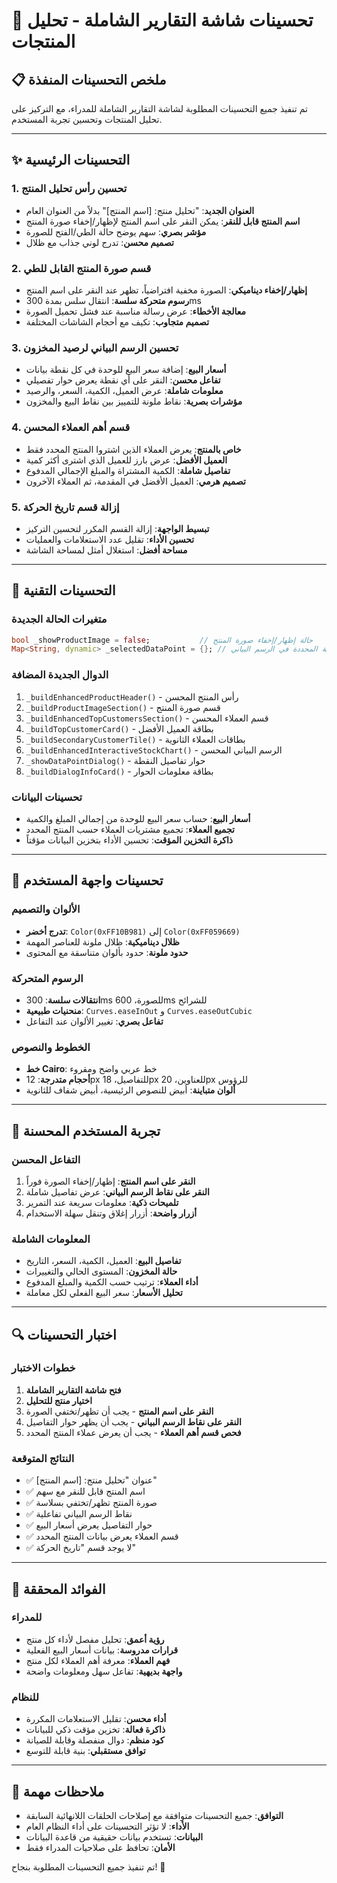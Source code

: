 # 🚀 تحسينات شاشة التقارير الشاملة - تحليل المنتجات

## **📋 ملخص التحسينات المنفذة**

تم تنفيذ جميع التحسينات المطلوبة لشاشة التقارير الشاملة للمدراء، مع التركيز على تحليل المنتجات وتحسين تجربة المستخدم.

---

## **✨ التحسينات الرئيسية**

### **1. تحسين رأس تحليل المنتج**
- **العنوان الجديد**: "تحليل منتج: [اسم المنتج]" بدلاً من العنوان العام
- **اسم المنتج قابل للنقر**: يمكن النقر على اسم المنتج لإظهار/إخفاء صورة المنتج
- **مؤشر بصري**: سهم يوضح حالة الطي/الفتح للصورة
- **تصميم محسن**: تدرج لوني جذاب مع ظلال

### **2. قسم صورة المنتج القابل للطي**
- **إظهار/إخفاء ديناميكي**: الصورة مخفية افتراضياً، تظهر عند النقر على اسم المنتج
- **رسوم متحركة سلسة**: انتقال سلس بمدة 300ms
- **معالجة الأخطاء**: عرض رسالة مناسبة عند فشل تحميل الصورة
- **تصميم متجاوب**: تكيف مع أحجام الشاشات المختلفة

### **3. تحسين الرسم البياني لرصيد المخزون**
- **أسعار البيع**: إضافة سعر البيع للوحدة في كل نقطة بيانات
- **تفاعل محسن**: النقر على أي نقطة يعرض حوار تفصيلي
- **معلومات شاملة**: عرض العميل، الكمية، السعر، والرصيد
- **مؤشرات بصرية**: نقاط ملونة للتمييز بين نقاط البيع والمخزون

### **4. قسم أهم العملاء المحسن**
- **خاص بالمنتج**: يعرض العملاء الذين اشتروا المنتج المحدد فقط
- **العميل الأفضل**: عرض بارز للعميل الذي اشترى أكثر كمية
- **تفاصيل شاملة**: الكمية المشتراة والمبلغ الإجمالي المدفوع
- **تصميم هرمي**: العميل الأفضل في المقدمة، ثم العملاء الآخرون

### **5. إزالة قسم تاريخ الحركة**
- **تبسيط الواجهة**: إزالة القسم المكرر لتحسين التركيز
- **تحسين الأداء**: تقليل عدد الاستعلامات والعمليات
- **مساحة أفضل**: استغلال أمثل لمساحة الشاشة

---

## **🔧 التحسينات التقنية**

### **متغيرات الحالة الجديدة**
```dart
bool _showProductImage = false;           // حالة إظهار/إخفاء صورة المنتج
Map<String, dynamic> _selectedDataPoint = {}; // النقطة المحددة في الرسم البياني
```

### **الدوال الجديدة المضافة**
1. `_buildEnhancedProductHeader()` - رأس المنتج المحسن
2. `_buildProductImageSection()` - قسم صورة المنتج
3. `_buildEnhancedTopCustomersSection()` - قسم العملاء المحسن
4. `_buildTopCustomerCard()` - بطاقة العميل الأفضل
5. `_buildSecondaryCustomerTile()` - بطاقات العملاء الثانوية
6. `_buildEnhancedInteractiveStockChart()` - الرسم البياني المحسن
7. `_showDataPointDialog()` - حوار تفاصيل النقطة
8. `_buildDialogInfoCard()` - بطاقة معلومات الحوار

### **تحسينات البيانات**
- **أسعار البيع**: حساب سعر البيع للوحدة من إجمالي المبلغ والكمية
- **تجميع العملاء**: تجميع مشتريات العملاء حسب المنتج المحدد
- **ذاكرة التخزين المؤقت**: تحسين الأداء بتخزين البيانات مؤقتاً

---

## **🎨 تحسينات واجهة المستخدم**

### **الألوان والتصميم**
- **تدرج أخضر**: `Color(0xFF10B981)` إلى `Color(0xFF059669)`
- **ظلال ديناميكية**: ظلال ملونة للعناصر المهمة
- **حدود ملونة**: حدود بألوان متناسقة مع المحتوى

### **الرسوم المتحركة**
- **انتقالات سلسة**: 300ms للصورة، 600ms للشرائح
- **منحنيات طبيعية**: `Curves.easeInOut` و `Curves.easeOutCubic`
- **تفاعل بصري**: تغيير الألوان عند التفاعل

### **الخطوط والنصوص**
- **خط Cairo**: خط عربي واضح ومقروء
- **أحجام متدرجة**: 12px للتفاصيل، 18px للعناوين، 20px للرؤوس
- **ألوان متباينة**: أبيض للنصوص الرئيسية، أبيض شفاف للثانوية

---

## **📱 تجربة المستخدم المحسنة**

### **التفاعل المحسن**
1. **النقر على اسم المنتج**: إظهار/إخفاء الصورة فوراً
2. **النقر على نقاط الرسم البياني**: عرض تفاصيل شاملة
3. **تلميحات ذكية**: معلومات سريعة عند التمرير
4. **أزرار واضحة**: أزرار إغلاق وتنقل سهلة الاستخدام

### **المعلومات الشاملة**
- **تفاصيل البيع**: العميل، الكمية، السعر، التاريخ
- **حالة المخزون**: المستوى الحالي والتغييرات
- **أداء العملاء**: ترتيب حسب الكمية والمبلغ المدفوع
- **تحليل الأسعار**: سعر البيع الفعلي لكل معاملة

---

## **🔍 اختبار التحسينات**

### **خطوات الاختبار**
1. **فتح شاشة التقارير الشاملة**
2. **اختيار منتج للتحليل**
3. **النقر على اسم المنتج** - يجب أن تظهر/تختفي الصورة
4. **النقر على نقاط الرسم البياني** - يجب أن يظهر حوار التفاصيل
5. **فحص قسم أهم العملاء** - يجب أن يعرض عملاء المنتج المحدد

### **النتائج المتوقعة**
- ✅ عنوان "تحليل منتج: [اسم المنتج]"
- ✅ اسم المنتج قابل للنقر مع سهم
- ✅ صورة المنتج تظهر/تختفي بسلاسة
- ✅ نقاط الرسم البياني تفاعلية
- ✅ حوار التفاصيل يعرض أسعار البيع
- ✅ قسم العملاء يعرض بيانات المنتج المحدد
- ✅ لا يوجد قسم "تاريخ الحركة"

---

## **🚀 الفوائد المحققة**

### **للمدراء**
- **رؤية أعمق**: تحليل مفصل لأداء كل منتج
- **قرارات مدروسة**: بيانات أسعار البيع الفعلية
- **فهم العملاء**: معرفة أهم العملاء لكل منتج
- **واجهة بديهية**: تفاعل سهل ومعلومات واضحة

### **للنظام**
- **أداء محسن**: تقليل الاستعلامات المكررة
- **ذاكرة فعالة**: تخزين مؤقت ذكي للبيانات
- **كود منظم**: دوال منفصلة وقابلة للصيانة
- **توافق مستقبلي**: بنية قابلة للتوسع

---

## **📝 ملاحظات مهمة**

- **التوافق**: جميع التحسينات متوافقة مع إصلاحات الحلقات اللانهائية السابقة
- **الأداء**: لا تؤثر التحسينات على أداء النظام العام
- **البيانات**: تستخدم بيانات حقيقية من قاعدة البيانات
- **الأمان**: تحافظ على صلاحيات المدراء فقط

تم تنفيذ جميع التحسينات المطلوبة بنجاح! 🎉
